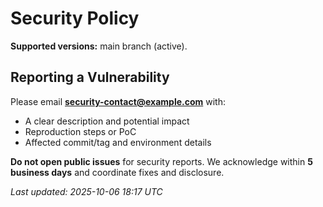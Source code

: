# Security Policy

**Supported versions:** main branch (active).

## Reporting a Vulnerability
Please email **security-contact@example.com** with:
- A clear description and potential impact
- Reproduction steps or PoC
- Affected commit/tag and environment details

**Do not open public issues** for security reports. We acknowledge within **5 business days** and coordinate fixes and disclosure.

_Last updated: 2025-10-06 18:17 UTC_
